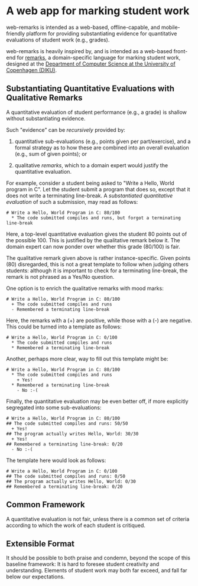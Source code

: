 # A web app for marking student work

web-remarks is intended as a web-based, offline-capable, and
mobile-friendly platform for providing substantiating evidence for
quantitative evaluations of student work (e.g., grades).

web-remarks is heavily inspired by, and is intended as a web-based
front-end for [remarks](https://github.com/DIKU-EDU/remarks), a
domain-specific language for marking student work, designed at the
[Department of Computer Science at the University of Copenhagen
(DIKU)](https://di.ku.dk/).

## Substantiating Quantitative Evaluations with Qualitative Remarks

A quantitative evaluation of student performance (e.g., a grade) is
shallow without substantiating evidence.

Such "evidence" can be _recursively_ provided by:

1. quantitative sub-evaluations (e.g., points given per
part/exercise), and a formal strategy as to how these are combined
into an overall evaluation (e.g., sum of given points); or

2. qualitative _remarks_, which to a domain expert would justify the
quantitative evaluation.

For example, consider a student being asked to "Write a Hello, World
program in C". Let the student submit a program that does so, except
that it does not write a terminating line-break. A _substantiated
quantitative evaluation_ of such a submission, may read as follows:

```
# Write a Hello, World Program in C: 80/100
  * The code submitted compiles and runs, but forgot a terminating line-break
```

Here, a top-level quantitative evaluation gives the student 80 points
out of the possible 100. This is justified by the qualitative remark
below it. The domain expert can now ponder over whether this grade
(80/100) is fair.

The qualitative remark given above is rather instance-specific. Given
points (80) disregarded, this is not a great template to follow when
judging others students: although it is important to check for a
terminating line-break, the remark is not phrased as a Yes/No
question.

One option is to enrich the qualitative remarks with mood marks:

```
# Write a Hello, World Program in C: 80/100
  + The code submitted compiles and runs
  - Remembered a terminating line-break
```

Here, the remarks with a (+) are positive, while those with a (-) are
negative. This could be turned into a template as follows:

```
# Write a Hello, World Program in C: 0/100
  * The code submitted compiles and runs
  * Remembered a terminating line-break
```

Another, perhaps more clear, way to fill out this template might be:

```
# Write a Hello, World Program in C: 80/100
  * The code submitted compiles and runs
    + Yes!
  * Remembered a terminating line-break
    - No :-(
```

Finally, the quantitative evaluation may be even better off, if more
explicitly segregated into some sub-evaluations:

```
# Write a Hello, World Program in C: 80/100
## The code submitted compiles and runs: 50/50
  + Yes!
## The program actually writes Hello, World: 30/30
  + Yes!
## Remembered a terminating line-break: 0/20
  - No :-(
```

The template here would look as follows:

```
# Write a Hello, World Program in C: 0/100
## The code submitted compiles and runs: 0/50
## The program actually writes Hello, World: 0/30
## Remembered a terminating line-break: 0/20
```

## Common Framework

A quantitative evaluation is not fair, unless there is a common set of
criteria according to which the work of each student is critiqued.

## Extensible Format

It should be possible to both praise and condemn, beyond the scope of
this baseline framework: It is hard to foresee student creativity and
understanding. Elements of student work may both far exceed, and fall
far below our expectations.

